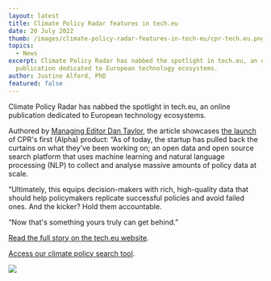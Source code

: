 ```yaml
---
layout: latest
title: Climate Policy Radar features in tech.eu
date: 20 July 2022
thumb: /images/climate-policy-radar-features-in-tech-eu/cpr-tech.eu.png
topics:
  - News
excerpt: Climate Policy Radar has nabbed the spotlight in tech.eu, an online
  publication dedicated to European technology ecosystems.
author: Justine Alford, PhD
featured: false
---
```

Climate Policy Radar has nabbed the spotlight in tech.eu, an online publication dedicated to European technology ecosystems.

Authored by [Managing Editor Dan Taylor](https://tech.eu/authors/dantaylor/), the article showcases [the launch](https://climatepolicyradar.org/latest/climate-policy-radar-launches-its-global-climate-policy-database) of CPR's first (Alpha) product: “As of today, the startup has pulled back the curtains on what they’ve been working on; an open data and open source search platform that uses machine learning and natural language processing (NLP) to collect and analyse massive amounts of policy data at scale. 

“Ultimately, this equips decision-makers with rich, high-quality data that should help policymakers replicate successful policies and avoid failed ones. And the kicker? Hold them accountable.

“Now that's something yours truly can get behind.”

[Read the full story on the tech.eu website](https://tech.eu/2022/07/20/climate-policy-radar-pulls-back-the-curtain-launches-global-climate-policy-database#).

[](https://app.climatepolicyradar.org/auth/sign-up)[Access our climate policy search tool](https://app.climatepolicyradar.org/).

![](/images/climate-policy-radar-features-in-tech-eu/climate-152.gif)